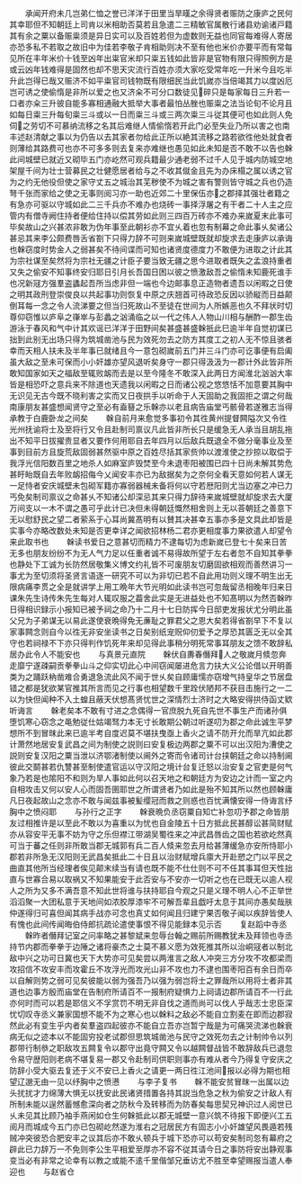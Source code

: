<!-- { "loadSidebar": true } -->
　　承闻开府未几岂弟仁恤之誉已洋洋于田里当旱暵之余得贤者赈防之康庐之民何其幸耶但不知朝廷上司肯以米相助否莫若且急遣二三精敏官属散行诸县劝谕诸戸籍其有余之粟以备赈粜须是异日实可以及百姓若但为虚数则无益也同官每难得人寄居亦恐多私不若取之故旧中为佳若李敬子肯相助则决不至有他也米价亦要平而有常每见所在丰年米价十钱至凶年出粜官米却只粜五钱如此皆非是官物有限只得照例方是或云凶年钱难得是固然也却不思天灾流行百姓亦须大家吃受常年吃一升米今且吃半升此岂得已哉又赈济不如平粜官司钱物既有限细民当此饥嵗亦当倍竭其力以度凶厄岂可诱之使偷惰是非所以爱之也又济籴不可分口数徒见碎只是每家每日三升若一口者亦籴三升彼自能多寡相通融大抵举大事者最怕丛脞也赈粜之法当论旬不论月且如每日粜三升每旬粜三斗或以一日而粜三斗或三两次粜三斗従其便可也如此则人免伺之劳切不可慕纳流移之名其后难继人情偷惰若开此门必至失业乃所以害之也南丰述赵清献之事以为仍告以去其家者勿给此正所以絶其流移之路若欲徃他处就食者则薄给其路费可也亦不可多多则去复来亦难继也愚见如此未知是否不敢不以告也榦此间城壁已就近又砌毕五门亦屹然可观兵籍最少通老弱不过千人见于城内防城空地架屋千间为壮士营募民之壮健愿居者给与之不收其僦金且先为办床榻之属以诱之官为之约无他役但使之家守丈五之城治其芜秽使不为城之害有警则皆守城之兵也仍造弩千张而家给之使之无事则阅习亦一助也近郊二十里保伍亦之郡择其强壮者籍之有急亦可驱以守城如此二三千兵亦不难办也烧砖一事择浮屠之有干者二十人主之应管内有僧寺阙住持者便给住持以偿其劳如此则三四百万砖亦不难办来嵗夏末此事可毕矣故山之兴甚浓非敢为伪年事至此朝衫亦不宜乆着也忽有制幕之命此事乆矣诸公甚忌其来李公颇费唇舌省劄下只得力辞不可则来嵗城壁既就却旋求去走康庐以承诲也榦窃度时势金人之弱甚矣不待间谍而可知也诸贤度德度力不敢便为进取之计此其为宗社谋至矣然将为宗社无疆之计臣子要当致无疆之思今进取者既失之孟浪持重者又失之偷安不知事终安归耶日引月长吾国日困以彼之愤激敌吾之偷惰未知鹿死谁手也况新冦方强羣盗蠭起吾所当虑非但一端也今边邮事息正造物者遗吾以闲暇之日使之明其政刑登崇俊良以共起事功则恢复中原之庆翘首可待政恐反因以骄縦而日益颠倒耳每一念之令人流涕要之但当归死故山不至徒在世间为人所嫉恶也久不拜状时切尊仰窃惟以庐阜之嵂崒与彭蠡之汹涌临之以一代之伟人人物山川相与酬酢一郡生齿游泳于春风和气中计其欢谣已洋洋于田野间矣甚盛甚盛榦扺此巳逾半年自觉初谋已拙到此别无出场只得为筑城凿池与民为效死勿去之防方其度工之初人无不惊且骇者幸而天相人扶未及半年事已就绪且今一意包砌嵗前五门并三斗门亦可讫事便有启阖虽大敌之至未可保而小小奸雄亦望风退听矣身守一郡只得汲汲为一郡计外此皆非所敢知国家如天之福敌至辄败衂而去是以至今隆冬不敢深入此两日方闻淮北汹汹大率皆是相恐吓之意兵来不除道也天遗我以闲暇之日而诸公视之悠悠恬不加意要其胸中无识见无古今既不晓利害之实而又日夜拱手以听命于人天固助之我固拒之谓之何哉南康朋友甚盛想闻贤守之至必有盍簮之乐榦亦以老且病告庙堂丐骸骨若遂雅志当得承教于白鹿卧龙之间矣
　　榦自前月来愈觉多事初令其徃黄州提督闗隘次又令徃光州抚谕将士及至将行又令且赴制司禀议凡此皆非所长只是缓急无人承当且胡乱拖出不知平日拔擢贵显者又要作何用耶自去年四月以后敌兵既退全不做分毫事业及至事到目前方且旋荒敌固弱甚然驱中原之百姓尽括其家赀帅以渡淮使之抄掠以取偿于我浮光信阳数百里之地杀人如麻室庐毁焚至今未退枣阳被围已四十日尚未解其势危甚盱眙既自去年败衂招侮今乂闻安丰亦已为敌据矣为之奈何全看天意如何若人谋无一足恃者安庆城壁未包砌军籍亦寡弱器械未备将何以守若厯阳则尤当边塞之冲已力丐免矣制司禀议之命甚乆不知诸公却深忌其来只得力辞待来嵗城壁就却旋求去大厦万间支以一木不谓之愚可乎此计已决但未得朝廷慨然相舍则上无以荅朝廷之善意下无以慰舒民之望二者萦系于心耳尚冀髙明有以賛其决甚幸五事亦多是文具此却皆是实事今亦略改数处未知是否更幸详之闻欲招林杨二君亦更相度事力果欲遣人却望令来此取书也
　　榦读书爱日之意甚切而精力不逮每切为虑新嵗已登七十矣来日苦无多也朋友纷纷不为无人气力足以任重者诚不易得故所望于左右者忽不自知其拳拳也静处下工诚为长防然居敬集义博文约礼皆不可废朋友切磨固欲相观而善然讲习一事尤为至切须将圣贤言语逐一研究不可以为非切已若不自此用功则义理不明生出无限病痛李贯之全是就讲学上用工晩年大节光明如此读书岂可忽哉留丞相晚年归来日课朱先生诗传朱先生每对人辄叹服之葢舍此实是无进益处也不知髙明以为然否榦昨日得相识録示小报知已被予祠之命乃十二月十七日防挥今日邸吏发报状尤分明此虽父兄为子弟谋无以易此遂使衰晩得免无亷耻之罪君父之恩大矣若得省劄早下不复以家事闗念则自今以徃无非安坐读书之日矣别纸宠贶仰仞爱予之厚恐其匮乏无以全其守也若祠禄不下亦只得判作饥死年来却见得此事稍分明死常事耳朋友之馈不敢辞私居办此令人不能安也
　　与真景元直院
　　榦伏自夀春僭拜人之敬嵗月倐忽奔走靡宁遂疎嗣贡拳拳山斗之仰实切此心中间窃闻屡进危言力扶大义公论借以开明善类为之踊跃枘凿难合勇退急流此风不闻于世乆矣自顾庸懦亦窃增气持皇华之节居盘错之都是犹欲某官推其所言而见之行事也相望数千里跧伏陋邦不获目击施行之一二以为快但闻种不入土蝗且蔽天伏想髙贤忧世之深情烈士济时之大略安得拱侍函丈欵听诲言
　　榦老矣本不敢有寸进之念偶得一官庶脱九死自先世不事生产而诸孙俱堕饥寒心窃念之黾勉従仕姑竭驽力本无寸长敢期公朝过听遂叨为郡之命此诚生平梦想所不到冒昩此来已逾半考自度迟莫不堪扶曳亟上香火之请不防开允而旱亢如此郡计萧然地居安复武昌之间为制使之説则曰安复极边两郡之粟不可以出汉阳为漕使之説则安复汉阳之粟当泄以济鄂渚制使以阃外之寄而令诸司计台挟朝廷之命以持制阃彼此交鬬甚若仇讐甚至制使遣官运以守汉阳之境计台复迁怒以治安复之官吏是何气象乃若是也隂阳不和则为旱人事如此何以召天地之和朝廷方为安边之计而一室之内自相攻击又何以安人心而固吾圉耶世之所谓贤者乃如此是殆不知其所以然也顾榦庸凡日夜起故山之念亦不敢与闻兹事被髪缨冠而救之则惑也百忧满懐安得一侍诲言纾胸中之愤闷耶
　　与孙行之正字
　　榦衰晩负丞窃粟自知亡补忽叨予郡之命皆朋友过相推许是以至此不敢以为喜重以为忧也自金陵五十日方抵此民甚醇讼甚简财赋亦从容安平无事不妨为守之乐但襟江带湖吴蜀徃来之冲武昌唇齿之国也若欲屹然真可当于蕃之任则非所敢当郡无城郭有兵二百人倐来忽去月给甚薄缓急亦安所恃耶小郡若非所急无汉阳则无武昌矣抵此二十日且以治财赋增兵廪大开赴愬之门以平民之曲直其他所当经理者俟见颠末续当有请也既不能不仕仕则不可不任其事耳但天性拙直与世寡合易以取祸又不知果能安于此否安与不安亦一切听之也在已既无以逾人视人之所为又多不满吾意不知此世将谁与扶持耶自今观之只是义理不明人心不正举世滔滔聚一大团私意于天地间如浓胶厚漆牢不可解吾辈且戯吁太息于其间亦愚矣哉肤仲遂得归可喜但闻其病手战亦可念也真丈如何闻且归建宁果否敬子闻以疾辞皆使人有愧也此间传闻晦伯侍郎抗疏论遣使事恨不得见能録本见示否
　　复赵蹈中寺丞
　　榦昨者僭拜记室之问率略之甚黎斌来忽辱台翰之赐前所赐教犹未及拜领也寺丞持节内郡而拳拳于边陲之诸将豪杰之士莫不慕义愿为效死推其所以治峒冦者以制北敌中兴之功可日冀也天下大势亦可见矣尝以两淮言之敌人冲突三方分攻不攻都梁而攻招信不攻安丰而攻霍丘不攻浮光而攻光山非不攻也力不逮也围枣阳百有余日而卒以自解则势之弱可见矣彼能以弱为强吾乃以强为弱岂将士之罪哉所以用将士者非其道也边事方殷而庙堂在告制府所请百不一报制府疑惧力上祠请边郡所请百不一行此亦何时而可以若是耶信义不孚赏罚不明无非自伐之道而尚可以伐人乎哉志士忠臣深忧切叹寺丞义兼家国想不能不为之寒心也以榦料之敌必不能自立割麦在即而边郡寂然此必有变生乎内者矣羣盗四起彼亦不能自立吾亦岂暂宁哉是为可痛哭流涕也榦衰病无似之迹本以不能固穷投老试郡但思筑城凿池与民守之效死勿去之计制帅令以列郡带行制叅之职敌攻五闗复令以郡守出竟守闗又令以越闗督战皆不敢辞敌兵已退忽令易守歴阳则老病不堪复易一郡又令赴制司供职则事亦有难从者今乃得复守安庆之防辞小受大驱去复还于义不安已上香火之请更一两日徃江池间报以必得为期也相望辽邈无由一见以纾胸中之愤懑
　　与李子复书
　　榦不能安贫冒昩一出属以边头扰扰才力绵薄大惧无以抚安此民诸贤措置各持其説当危急之秋为偷安之计敌人有所制未能以逞然蓄憾愈深向者之防秋今及转移而为防春矣每思契兄神识过人阅世已乆未见其比顾乃袖手燕闲如仓生何榦抵此以郡无城壁一意兴筑不待报下即便兴工五阅月而城成今五门亦已包砌屹然遂为淮右之冠居民方有固志小小奸雄望风畏遁若残贼冲突彼恐合肥安丰之议其后亦不敢乆顿兵于城下恐亦可以苟安矣制司忽有幕府之辟此已力辞万一不免则李公生平相爱至厚亦不容不従其请今日之事防将安出静观事变当必有非常之论幸有以教之或能不逺千里偕邹兄垂访尤不胜至幸望赐报当遣人奉迎也
　　与赵省仓

